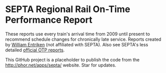 # SEPTA Regional Rail On-Time Performance Report

These reports use every train's arrival time from 2009 until present to recommend schedule changes for chronically late service. Reports created by [William Entriken](http://phor.net/) (not affiliated with SEPTA). Also see SEPTA's less detailed [official OTP reports](http://www.septa.org/service/rail/otp.html).

This GitHub project is a placeholder to publish the code from the http://phor.net/apps/septa/ website. Star for updates.
